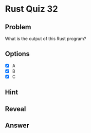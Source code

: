 # Rust Quiz 32

## Problem
What is the output of this Rust program?

## Options
- [x] A
- [x] B
- [x] C

## Hint

## Reveal

## Answer
